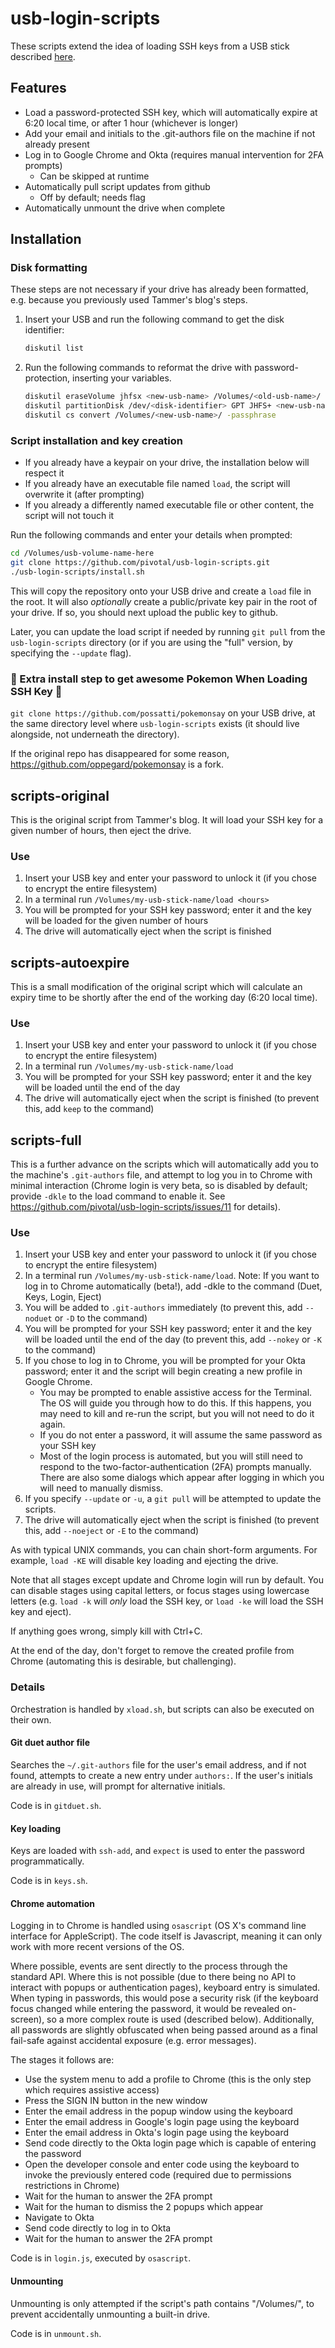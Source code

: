 # usb-login-scripts

These scripts extend the idea of loading SSH keys from a USB stick described
[here](http://tammersaleh.com/posts/building-an-encrypted-usb-drive-for-your-ssh-keys-in-os-x/).

## Features

* Load a password-protected SSH key, which will automatically expire at 6:20 local time,
  or after 1 hour (whichever is longer)
* Add your email and initials to the .git-authors file on the machine if not already
  present
* Log in to Google Chrome and Okta (requires manual intervention for 2FA prompts)
    + Can be skipped at runtime
* Automatically pull script updates from github
    + Off by default; needs flag
* Automatically unmount the drive when complete

## Installation

### Disk formatting

These steps are not necessary if your drive has already been formatted,
e.g. because you previously used Tammer's blog's steps.

1.  Insert your USB and run the following command to get the disk identifier:
    ```bash 
    diskutil list
    ```
1. Run the following commands to reformat the drive with password-protection,
   inserting your variables.

    ```bash 
    diskutil eraseVolume jhfsx <new-usb-name> /Volumes/<old-usb-name>/
    diskutil partitionDisk /dev/<disk-identifier> GPT JHFS+ <new-usb-name> 0b
    diskutil cs convert /Volumes/<new-usb-name>/ -passphrase
    ```

### Script installation and key creation

- If you already have a keypair on your drive, the installation below will respect it
- If you already have an executable file named `load`, the script will overwrite it
  (after prompting)
- If you already a differently named executable file or other content, the script will
  not touch it

Run the following commands and enter your details when prompted:

```bash
cd /Volumes/usb-volume-name-here
git clone https://github.com/pivotal/usb-login-scripts.git
./usb-login-scripts/install.sh
```

This will copy the repository onto your USB drive and create a `load` file in the
root. It will also _optionally_ create a public/private key pair in the root of
your drive. If so, you should next upload the public key to github.

Later, you can update the load script if needed by running `git pull` from the
`usb-login-scripts` directory (or if you are using the "full" version, by specifying
the `--update` flag).

### 👾 Extra install step to get awesome Pokemon When Loading SSH Key 👾
`git clone https://github.com/possatti/pokemonsay` on your USB drive, at the same directory
level where `usb-login-scripts` exists (it should live alongside, not underneath the
directory).

If the original repo has disappeared for some reason, https://github.com/oppegard/pokemonsay
is a fork.


## scripts-original

This is the original script from Tammer's blog. It will load your SSH key for a given
number of hours, then eject the drive.

### Use

1. Insert your USB key and enter your password to unlock it (if you chose to encrypt
   the entire filesystem)
1. In a terminal run `/Volumes/my-usb-stick-name/load <hours>`
1. You will be prompted for your SSH key password; enter it and the key will be loaded
   for the given number of hours
1. The drive will automatically eject when the script is finished

## scripts-autoexpire

This is a small modification of the original script which will calculate an expiry
time to be shortly after the end of the working day (6:20 local time).

### Use

1. Insert your USB key and enter your password to unlock it (if you chose to encrypt
   the entire filesystem)
1. In a terminal run `/Volumes/my-usb-stick-name/load`
1. You will be prompted for your SSH key password; enter it and the key will be loaded
   until the end of the day
1. The drive will automatically eject when the script is finished (to prevent this,
   add `keep` to the command)

## scripts-full

This is a further advance on the scripts which will automatically add you to the
machine's `.git-authors` file, and attempt to log you in to Chrome with minimal
interaction (Chrome login is very beta, so is disabled by default; provide `-dkle` to the
load command to enable it. See https://github.com/pivotal/usb-login-scripts/issues/11
for details).

### Use

1. Insert your USB key and enter your password to unlock it (if you chose to encrypt
   the entire filesystem)
1. In a terminal run `/Volumes/my-usb-stick-name/load`. Note: If you want to log in to
   Chrome automatically (beta!), add -dkle to the command (Duet, Keys, Login, Eject)
1. You will be added to `.git-authors` immediately (to prevent this, add `--noduet` or
   `-D` to the command)
1. You will be prompted for your SSH key password; enter it and the key will be loaded
   until the end of the day (to prevent this, add `--nokey` or `-K` to the command)
1. If you chose to log in to Chrome, you will be prompted for your Okta password; enter
   it and the script will begin creating a new profile in Google Chrome.
   * You may be prompted to enable assistive access for the Terminal. The OS will guide
     you through how to do this. If this happens, you may need to kill and re-run the
     script, but you will not need to do it again.
   * If you do not enter a password, it will assume the same password as your SSH key
   * Most of the login process is automated, but you will still need to respond to the
     two-factor-authentication (2FA) prompts manually. There are also some dialogs which
     appear after logging in which you will need to manually dismiss.
1. If you specify `--update` or `-u`, a `git pull` will be attempted to update the
   scripts.
1. The drive will automatically eject when the script is finished (to prevent this, add
   `--noeject` or `-E` to the command)

As with typical UNIX commands, you can chain short-form arguments. For example,
`load -KE` will disable key loading and ejecting the drive.

Note that all stages except update and Chrome login will run by default. You can disable
stages using capital letters, or focus stages using lowercase letters (e.g. `load -k`
will *only* load the SSH key, or `load -ke` will load the SSH key and eject).

If anything goes wrong, simply kill with Ctrl+C.

At the end of the day, don't forget to remove the created profile from Chrome (automating
this is desirable, but challenging).

### Details

Orchestration is handled by `xload.sh`, but scripts can also be executed on their own.

#### Git duet author file

Searches the `~/.git-authors` file for the user's email address, and if not found,
attempts to create a new entry under `authors:`. If the user's initials are already in
use, will prompt for alternative initials.

Code is in `gitduet.sh`.

#### Key loading

Keys are loaded with `ssh-add`, and `expect` is used to enter the password
programmatically.

Code is in `keys.sh`.

#### Chrome automation

Logging in to Chrome is handled using `osascript` (OS X's command line interface for
AppleScript). The code itself is Javascript, meaning it can only work with more recent
versions of the OS.

Where possible, events are sent directly to the process through the standard API. Where
this is not possible (due to there being no API to interact with popups or authentication
pages), keyboard entry is simulated. When typing in passwords, this would pose a security
risk (if the keyboard focus changed while entering the password, it would be revealed on-
screen), so a more complex route is used (described below). Additionally, all passwords
are slightly obfuscated when being passed around as a final fail-safe against accidental
exposure (e.g. error messages).

The stages it follows are:

* Use the system menu to add a profile to Chrome (this is the only step which requires
  assistive access)
* Press the SIGN IN button in the new window
* Enter the email address in the popup window using the keyboard
* Enter the email address in Google's login page using the keyboard
* Enter the email address in Okta's login page using the keyboard
* Send code directly to the Okta login page which is capable of entering the password
* Open the developer console and enter code using the keyboard to invoke the previously
  entered code (required due to permissions restrictions in Chrome)
* Wait for the human to answer the 2FA prompt
* Wait for the human to dismiss the 2 popups which appear
* Navigate to Okta
* Send code directly to log in to Okta
* Wait for the human to answer the 2FA prompt

Code is in `login.js`, executed by `osascript`.

#### Unmounting

Unmounting is only attempted if the script's path contains "/Volumes/", to prevent
accidentally unmounting a built-in drive.

Code is in `unmount.sh`.
